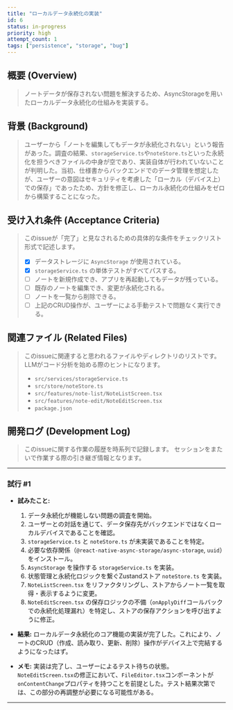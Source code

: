 ```yaml
---
title: "ローカルデータ永続化の実装"
id: 6
status: in-progress
priority: high
attempt_count: 1
tags: ["persistence", "storage", "bug"]
---
```


## 概要 (Overview)

> ノートデータが保存されない問題を解決するため、AsyncStorageを用いたローカルデータ永続化の仕組みを実装する。

## 背景 (Background)

> ユーザーから「ノートを編集してもデータが永続化されない」という報告があった。調査の結果、`storageService.ts`や`noteStore.ts`といった永続化を担うべきファイルの中身が空であり、実装自体が行われていないことが判明した。当初、仕様書からバックエンドでのデータ管理を想定したが、ユーザーの意図はセキュリティを考慮した「ローカル（デバイス上）での保存」であったため、方針を修正し、ローカル永続化の仕組みをゼロから構築することになった。

## 受け入れ条件 (Acceptance Criteria)

> このissueが「完了」と見なされるための具体的な条件をチェックリスト形式で記述します。
>
> - [x] データストレージに `AsyncStorage` が使用されている。
> - [x] `storageService.ts` の単体テストがすべてパスする。
> - [ ] ノートを新規作成でき、アプリを再起動してもデータが残っている。
> - [ ] 既存のノートを編集でき、変更が永続化される。
> - [ ] ノートを一覧から削除できる。
> - [ ] 上記のCRUD操作が、ユーザーによる手動テストで問題なく実行できる。

## 関連ファイル (Related Files)

> このissueに関連すると思われるファイルやディレクトリのリストです。
> LLMがコード分析を始める際のヒントになります。
>
> - `src/services/storageService.ts`
> - `src/store/noteStore.ts`
> - `src/features/note-list/NoteListScreen.tsx`
> - `src/features/note-edit/NoteEditScreen.tsx`
> - `package.json`

## 開発ログ (Development Log)

> このissueに関する作業の履歴を時系列で記録します。
> セッションをまたいで作業する際の引き継ぎ情報となります。

---
### 試行 #1

- **試みたこと:**
    1. データ永続化が機能しない問題の調査を開始。
    2. ユーザーとの対話を通じて、データ保存先がバックエンドではなくローカルデバイスであることを確認。
    3. `storageService.ts` と `noteStore.ts` が未実装であることを特定。
    4. 必要な依存関係（`@react-native-async-storage/async-storage`, `uuid`）をインストール。
    5. `AsyncStorage` を操作する `storageService.ts` を実装。
    6. 状態管理と永続化ロジックを繋ぐZustandストア `noteStore.ts` を実装。
    7. `NoteListScreen.tsx` をリファクタリングし、ストアからノート一覧を取得・表示するように変更。
    8. `NoteEditScreen.tsx` の保存ロジックの不備（`onApplyDiff`コールバックでの永続化処理漏れ）を特定し、ストアの保存アクションを呼び出すように修正。

- **結果:**
    ローカルデータ永続化のコア機能の実装が完了した。これにより、ノートのCRUD（作成、読み取り、更新、削除）操作がデバイス上で完結するようになったはず。

- **メモ:**
    実装は完了し、ユーザーによるテスト待ちの状態。`NoteEditScreen.tsx`の修正において、`FileEditor.tsx`コンポーネントが`onContentChange`プロパティを持つことを前提とした。テスト結果次第では、この部分の再調整が必要になる可能性がある。

---
